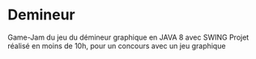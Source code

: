 # Demineur
Game-Jam du jeu du démineur graphique en JAVA 8 avec SWING
Projet réalisé en moins de 10h, pour un concours avec un jeu graphique
